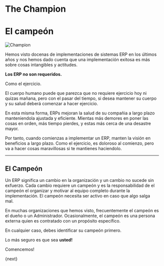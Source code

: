 <!-- add-breadcrumbs -->
# The Champion

<!-- no-heading -->

<h1 class="white">El campeón</h1>

<img alt="Champion" class="screenshot" src="{{docs_base_url}}/v12/assets/img/setup/implementation-image.png">

Hemos visto docenas de implementaciones de sistemas ERP en los últimos años
y nos hemos dado cuenta que una implementación exitosa es más sobre cosas intangibles y actitudes.

**Los ERP no son requeridos.**

Como el ejercicio.

El cuerpo humano puede que parezca que no requiere ejercicio hoy ni quizas mañana, pero con el pasar del tiempo,
	si desea mantener su cuerpo y su salud deberá comenzar a hacer ejercicio.

En esta misma forma, ERPs mejoran la salud de su compañia a largo plazo manteniendola ajustada y eficiente.
  	Mientas más demores en poner las cosas en orden, más tiempo pierdes, y estas más cerca de una desastre mayor.

Por tanto, cuando comienzas a implementar un ERP, manten la visión en beneficios a largo plazo.
    	Como el ejercicio, es doloroso al comienzo, pero va a hacer cosas maravillosas si te mantienes haciendolo.

* * *

## El Campeón

Un ERP significa un cambio en la organización y un cambio no sucede sin exfuerzo.
Cada cambio requiere un campeón y es la responsabilidad de el campeón el
organizar y motivar al equipo completo durante la implementación.
El campeón necesita ser activo en caso que algo salga mal.

En muchas organizaciones que hemos visto, frecuentemente el campeón es el dueño o un Administrador.
	Ocasionalmente, el campeón es una persona externa quien es contratado con un propósito específico.

En cualquier caso, debes identificar su campeón primero.

Lo más seguro es que sea **usted!**

Comencemos!

{next}
